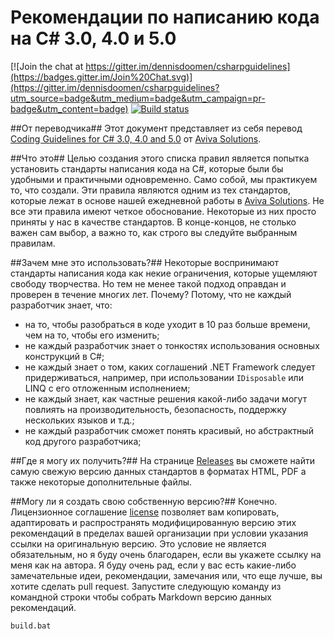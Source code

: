 Рекомендации по написанию кода на C# 3.0, 4.0 и 5.0
================

[![Join the chat at https://gitter.im/dennisdoomen/csharpguidelines](https://badges.gitter.im/Join%20Chat.svg)](https://gitter.im/dennisdoomen/csharpguidelines?utm_source=badge&utm_medium=badge&utm_campaign=pr-badge&utm_content=badge)
[![Build status](https://ci.appveyor.com/api/projects/status/abdiejvl9jp9h60l?svg=true)](https://ci.appveyor.com/project/dennisdoomen/csharpguidelines)

##От переводчика##
Этот документ представляет из себя перевод [Coding Guidelines for C# 3.0, 4.0 and 5.0](https://github.com/dennisdoomen/CSharpGuidelines) от [Aviva Solutions](http://www.avivasolutions.nl).

##Что это##
Целью создания этого списка правил является попытка установить стандарты написания кода на C#, которые были бы удобными и практичными одновременно. Само собой, мы практикуем то, что создали. Эти правила являются одним из тех стандартов, которые лежат в основе нашей ежедневной работы в [Aviva Solutions](http://www.avivasolutions.nl). Не все эти правила имеют четкое обоснование. Некоторые из них просто приняты у нас в качестве стандартов. В конце-концов, не столько важен сам выбор, а важно то, как строго вы следуйте выбранным правилам.

##Зачем мне это использовать?##
Некоторые воспринимают стандарты написания кода как некие ограничения, которые ущемляют свободу творчества. Но тем не менее такой подход оправдан и проверен в течение многих лет. Почему? Потому, что не каждый разработчик знает, что:

- на то, чтобы разобраться в коде уходит в 10 раз больше времени, чем на то, чтобы его изменить;
- не каждый разработчик знает о тонкостях использования основных конструкций в C#;
- не каждый знает о том, каких соглашений .NET Framework следует придерживаться, например, при использовании `IDisposable` или LINQ с его отложенным исполнением;
- не каждый знает, как частные решения какой-либо задачи могут повлиять на производительность, безопасность, поддержку нескольких языков и т.д.;
- не каждый разработчик сможет понять красивый, но абстрактный код другого разработчика;

##Где я могу их получить?##
На странице [Releases](https://github.com/dennisdoomen/CSharpGuidelines/releases) вы сможете найти самую свежую версию данных стандартов в форматах HTML, PDF а также некоторые дополнительные файлы.

##Могу ли я создать свою собственную версию?##
Конечно. Лицензионное соглашение [license](https://github.com/dennisdoomen/CSharpGuidelines/blob/master/LICENSE.md)  позволяет вам копировать, адаптировать и распространять модифицированную версию этих рекомендаций в пределах вашей организации при условии указания ссылки на оригинальную версию. Это условие не является обязательным, но я буду очень благодарен, если вы укажете ссылку на меня как на автора. Я буду очень рад, если у вас есть какие-либо замечательные идеи, рекомендации, замечания или, что еще лучше, вы хотите сделать pull request. Запустите следующую команду из командной строки чтобы собрать Markdown версию данных рекомендаций.

  `build.bat`
  
